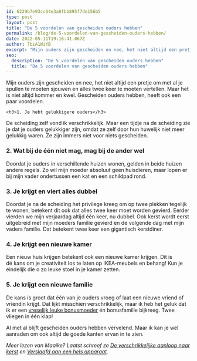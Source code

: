 ```yaml
---
id: 6229b7e93cc64e3a8fbb895f7de156b5
type: post
layout: post
title: "De 5 voordelen van gescheiden ouders hebben"
permalink: /blog/de-5-voordelen-van-gescheiden-ouders-hebben/
date: 2022-05-11T19:16:41.067Z
author: 7biA1WiYB
excerpt: "Mijn ouders zijn gescheiden en nee, het niet altijd een pretje om met al je spullen te moeten sjouwen en alles twee keer te moeten vertellen. Maar het is niet altijd kommer en kwel. Gescheiden ouders hebben, heeft ook een paar voordelen.  "
seo:
  description: "De 5 voordelen van gescheiden ouders hebben"
  title: "De 5 voordelen van gescheiden ouders hebben"
---
```

Mijn ouders zijn gescheiden en nee, het niet altijd een pretje om met al je spullen te moeten sjouwen en alles twee keer te moeten vertellen. Maar het is niet altijd kommer en kwel. Gescheiden ouders hebben, heeft ook een paar voordelen.  

    <h3>1. Je hebt gelukkigere ouders</h3>
<p>De scheiding zelf vond ik verschrikkelijk. Maar een tijdje na de scheiding zie je dat je ouders gelukkiger zijn, omdat ze zelf door hun huwelijk niet meer gelukkig waren. Ze zijn immers niet voor niets gescheiden.</p>
<h3>2. Wat bij de één niet mag, mag bij de ander wel</h3>
<p>Doordat je ouders in verschillende huizen wonen, gelden in beide huizen andere regels. Zo wil mijn moeder absoluut geen huisdieren, maar lopen er bij mijn vader ondertussen een kat en een schildpad rond.</p>
<h3>3. Je krijgt en viert alles dubbel</h3>
<p>Doordat je na de scheiding het privilege kreeg om op twee plekken tegelijk te wonen, betekent dit ook dat alles twee keer moet worden gevierd. Eerder vierden we mijn verjaardag altijd één keer, nu dubbel. Ook kerst wordt eerst uitgebreid met mijn moeders familie gevierd en de volgende dag met mijn vaders familie. Dat betekent twee keer een gigantisch kerstdiner.</p>
<h3>4. Je krijgt een nieuwe kamer</h3>
<p>Een nieuw huis krijgen betekent ook een nieuwe kamer krijgen. Dit is dé kans om je creativiteit los te laten op IKEA-meubels en behang! Kun je eindelijk die o zo leuke stoel in je kamer zetten.</p>
<h3>5. Je krijgt een nieuwe familie  </h3>
<p>De kans is groot dat één van je ouders vroeg of laat een nieuwe vriend of vriendin krijgt. Dat lijkt misschien verschrikkelijk, maar ik heb het geluk dat ik er een <a href="https://7dagen.netlify.app/blog/mijn-puberende-pa">vreselijk leuke bonusmoeder</a> én bonusfamilie bijkreeg. Twee vliegen in één klap!</p>
<p>Al met al blijft gescheiden ouders hebben vervelend. Maar ik kan je wel aanraden om ook altijd de goede kanten ervan in te zien.</p>
<p><i>Meer lezen van Maaike? Laatst schreef ze <a href="/node/9469">De verschrikkelijke aanloop naar kerst</a> en <a href="/node/9378">Verslaafd aan een hels apparaat</a>.</i></p>  
